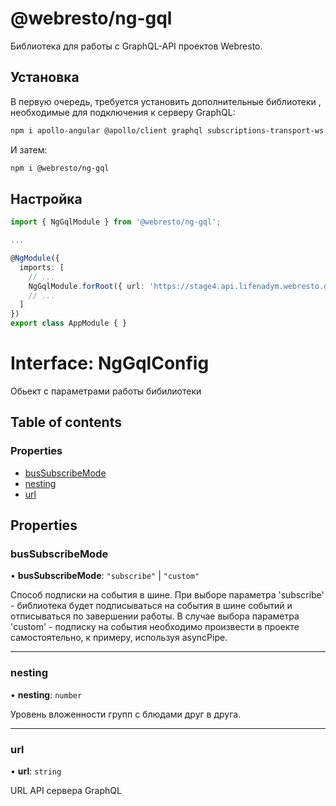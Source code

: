 # @webresto/ng-gql

Библиотека для работы с GraphQL-API проектов Webresto.

## Установка

В первую очередь, требуется установить дополнительные библиотеки , необходимые для подключения к серверу GraphQL:
```bash
npm i apollo-angular @apollo/client graphql subscriptions-transport-ws
```
И затем:
```bash
npm i @webresto/ng-gql
```

## Настройка

```ts app.module.ts
import { NgGqlModule } from '@webresto/ng-gql';

...

@NgModule({
  imports: [
    // ...
    NgGqlModule.forRoot({ url: 'https://stage4.api.lifenadym.webresto.dev/graphql' }),
    // ...
  ]
})
export class AppModule { }
```

# Interface: NgGqlConfig

Обьект с параметрами работы бибилиотеки

## Table of contents

### Properties

- [busSubscribeMode](NgGqlConfig.md#bussubscribemode)
- [nesting](NgGqlConfig.md#nesting)
- [url](NgGqlConfig.md#url)

## Properties

### busSubscribeMode

• **busSubscribeMode**: ``"subscribe"`` \| ``"custom"``

Способ подписки на события в шине.
При выборе параметра 'subscribe' - библиотека будет подписываться на события в шине событий и отписываться по завершении работы.
В случае выбора параметра 'custom' - подписку на события необходимо произвести в проекте самостоятельно, к примеру, используя asyncPipe.

___

### nesting

• **nesting**: `number`

Уровень вложенности групп с блюдами друг в друга.

___

### url

• **url**: `string`

URL API сервера GraphQL